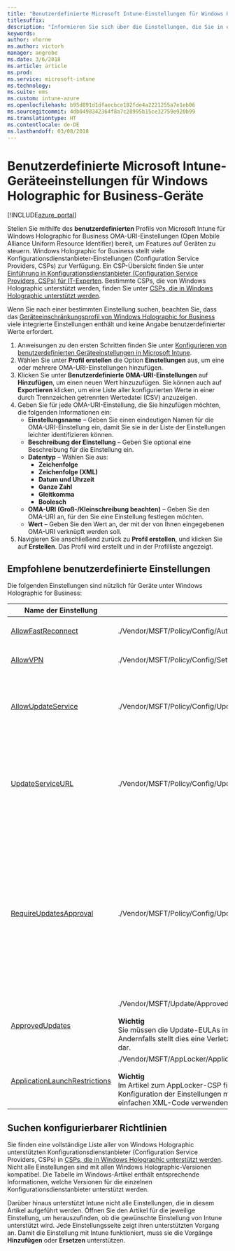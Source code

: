 ```yaml
---
title: "Benutzerdefinierte Microsoft Intune-Einstellungen für Windows Holographic for Business-Geräte"
titlesuffix: 
description: "Informieren Sie sich über die Einstellungen, die Sie in einem benutzerdefinierten Windows Holographic for Business-Profil verwenden können."
keywords: 
author: vhorne
ms.author: victorh
manager: angrobe
ms.date: 3/6/2018
ms.article: article
ms.prod: 
ms.service: microsoft-intune
ms.technology: 
ms.suite: ems
ms.custom: intune-azure
ms.openlocfilehash: b95d891d1dfaecbce182fde4a2221255a7e1eb06
ms.sourcegitcommit: 4db0498342364f8a7c28995b15ce32759e920b99
ms.translationtype: HT
ms.contentlocale: de-DE
ms.lasthandoff: 03/08/2018
---
```

# <a name="microsoft-intune-custom-device-settings-for-devices-running-windows-holographic-for-business"></a>Benutzerdefinierte Microsoft Intune-Geräteeinstellungen für Windows Holographic for Business-Geräte

[!INCLUDE[azure_portal](./includes/azure_portal.md)]

 Stellen Sie mithilfe des **benutzerdefinierten** Profils von Microsoft Intune für Windows Holographic for Business OMA-URI-Einstellungen (Open Mobile Alliance Uniform Resource Identifier) bereit, um Features auf Geräten zu steuern. Windows Holographic for Business stellt viele Konfigurationsdienstanbieter-Einstellungen (Configuration Service Providers, CSPs) zur Verfügung. Ein CSP-Übersicht finden Sie unter [Einführung in Konfigurationsdienstanbieter (Configuration Service Providers, CSPs) für IT-Experten](https://technet.microsoft.com/itpro/windows/manage/how-it-pros-can-use-configuration-service-providers). Bestimmte CSPs, die von Windows Holographic unterstützt werden, finden Sie unter [CSPs, die in Windows Holographic unterstützt werden](https://docs.microsoft.com/windows/client-management/mdm/configuration-service-provider-reference#hololens).

Wenn Sie nach einer bestimmten Einstellung suchen, beachten Sie, dass das [Geräteeinschränkungsprofil von Windows Holographic for Business](device-restrictions-windows-holographic.md) viele integrierte Einstellungen enthält und keine Angabe benutzerdefinierter Werte erfordert.

1. Anweisungen zu den ersten Schritten finden Sie unter [Konfigurieren von benutzerdefinierten Geräteeinstellungen in Microsoft Intune](custom-settings-configure.md).
2. Wählen Sie unter **Profil erstellen** die Option **Einstellungen** aus, um eine oder mehrere OMA-URI-Einstellungen hinzufügen.
3. Klicken Sie unter **Benutzerdefinierte OMA-URI-Einstellungen** auf **Hinzufügen**, um einen neuen Wert hinzuzufügen. Sie können auch auf **Exportieren** klicken, um eine Liste aller konfigurierten Werte in einer durch Trennzeichen getrennten Wertedatei (CSV) anzuzeigen.
4. Geben Sie für jede OMA-URI-Einstellung, die Sie hinzufügen möchten, die folgenden Informationen ein:
    - **Einstellungsname** – Geben Sie einen eindeutigen Namen für die OMA-URI-Einstellung ein, damit Sie sie in der Liste der Einstellungen leichter identifizieren können.
    - **Beschreibung der Einstellung** – Geben Sie optional eine Beschreibung für die Einstellung ein.
    - **Datentyp** – Wählen Sie aus:
        - **Zeichenfolge**
        - **Zeichenfolge (XML)**
        - **Datum und Uhrzeit**
        - **Ganze Zahl**
        - **Gleitkomma**
        - **Boolesch**
    - **OMA-URI (Groß-/Kleinschreibung beachten)** – Geben Sie den OMA-URI an, für den Sie eine Einstellung festlegen möchten.
    - **Wert** – Geben Sie den Wert an, der mit der von Ihnen eingegebenen OMA-URI verknüpft werden soll.
1. Navigieren Sie anschließend zurück zu **Profil erstellen**, und klicken Sie auf **Erstellen**.
Das Profil wird erstellt und in der Profilliste angezeigt.

## <a name="recommended-custom-settings"></a>Empfohlene benutzerdefinierte Einstellungen

Die folgenden Einstellungen sind nützlich für Geräte unter Windows Holographic for Business:


|Name der Einstellung|OMA-URI|Datentyp  |
|---------|---------|---------|
|[AllowFastReconnect](https://docs.microsoft.com/windows/client-management/mdm/policy-csp-authentication#authentication-allowfastreconnect)|./Vendor/MSFT/Policy/Config/Authentication/AllowFastReconnect|Integer<br>0 – Nicht zulässig<br>1 – Zulässig (Standard)|
|[AllowVPN](https://docs.microsoft.com/windows/client-management/mdm/policy-csp-settings#settings-allowvpn)|./Vendor/MSFT/Policy/Config/Settings/AllowVPN|Integer<br>0 – Nicht zulässig<br>1 – Zulässig (Standard)|
|[AllowUpdateService](https://docs.microsoft.com/windows/client-management/mdm/policy-csp-update#update-allowupdateservice)|./Vendor/MSFT/Policy/Config/Update/AllowUpdateService|Integer<br>0 – Aktualisierungsdienst ist nicht zulässig. <br>1 – Aktualisierungsdienst ist zulässig (Standard).|
|[UpdateServiceURL](https://docs.microsoft.com/windows/client-management/mdm/policy-csp-update#update-updateserviceurl)|./Vendor/MSFT/Policy/Config/Update/UpdateServiceUrl|Zeichenfolge<br>URL – Das Gerät prüft, ob an der angegebenen URL Updates vom WSUS-Server vorliegen.<br>Nicht konfiguriert – Das Gerät prüft, ob Updates von Microsoft Update vorliegen.|
|[RequireUpdatesApproval](https://docs.microsoft.com/windows/client-management/mdm/policy-csp-update#update-requireupdateapproval)|./Vendor/MSFT/Policy/Config/Update/RequireUpdateApproval|Integer<br>0 – Nicht konfiguriert Das Gerät installiert alle anwendbaren Updates.<br>1 – Das Gerät installiert nur Updates, die anwendbar sind und in der Liste der genehmigten Updates stehen. Legen Sie diese Richtlinie auf 1 fest, wenn die IT die Bereitstellung von Updates auf Geräten steuern möchte, etwa wenn vor der Bereitstellung Tests erforderlich sind.|
|[ApprovedUpdates](https://docs.microsoft.com/windows/client-management/mdm/update-csp)|./Vendor/MSFT/Update/ApprovedUpdates<br><br>**Wichtig**<br>Sie müssen die Update-EULAs im Namen Ihrer Endbenutzer lesen und diesen zustimmen. Andernfalls stellt dies eine Verletzung von rechtlichen oder vertraglichen Verpflichtungen dar.|Knoten für Updategenehmigungen und die Zustimmung zu EULAs im Namen des Endbenutzers.|
[ApplicationLaunchRestrictions](https://docs.microsoft.com/windows/client-management/mdm/applocker-csp)|./Vendor/MSFT/AppLocker/ApplicationLaunchRestrictions/*Grouping*/*ApplicationType*/Policy<br><br>**Wichtig**<br>Im Artikel zum AppLocker-CSP finden Sie Beispiele für geschützten XML-Code. Für die Konfiguration der Einstellungen mit benutzerdefinierten Intune-Profilen müssen Sie einfachen XML-Code verwenden.|Zeichenfolge<br>Weitere Informationen finden Sie im Artikel [AppLocker CSP](https://docs.microsoft.com/windows/client-management/mdm/applocker-csp) (AppLocker-CSP). 

## <a name="how-to-find-the-policies-you-can-configure"></a>Suchen konfigurierbarer Richtlinien

Sie finden eine vollständige Liste aller von Windows Holographic unterstützten Konfigurationsdienstanbieter (Configuration Service Providers, CSPs) in [CSPs, die in Windows Holographic unterstützt werden](https://docs.microsoft.com/windows/client-management/mdm/configuration-service-provider-reference#hololens). Nicht alle Einstellungen sind mit allen Windows Holographic-Versionen kompatibel. Die Tabelle im Windows-Artikel enthält entsprechende Informationen, welche Versionen für die einzelnen Konfigurationsdienstanbieter unterstützt werden.

Darüber hinaus unterstützt Intune nicht alle Einstellungen, die in diesem Artikel aufgeführt werden. Öffnen Sie den Artikel für die jeweilige Einstellung, um herauszufinden, ob die gewünschte Einstellung von Intune unterstützt wird. Jede Einstellungsseite zeigt ihren unterstützten Vorgang an. Damit die Einstellung mit Intune funktioniert, muss sie die Vorgänge **Hinzufügen** oder **Ersetzen** unterstützen.
